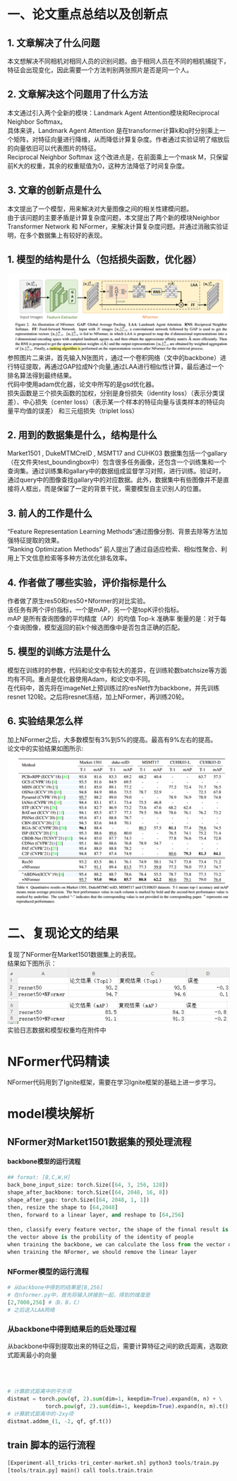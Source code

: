 # 一、论文重点总结以及创新点
## 1. 文章解决了什么问题  
本文想解决不同相机对相同人员的识别问题。由于相同人员在不同的相机捕捉下，特征会出现变化，因此需要一个方法判别两张照片是否是同一个人。
## 2. 文章解决这个问题用了什么方法  
本文通过引入两个全新的模块：Landmark Agent Attention模块和Reciprocal Neighbor Softmax。  
具体来讲，Landmark Agent Attention 是在transformer计算k和q时分别乘上一个矩阵，对特征向量进行降维，从而降低计算复杂度。作者通过实验证明了缩放后的向量依旧可以代表图片的特征。  
Reciprocal Neighbor Softmax 这个改进点是，在前面乘上一个mask M，只保留前K大的权重，其余的权重赋值为0，这种方法降低了时间复杂度。  
## 3. 文章的创新点是什么    
本文提出了一个模型，用来解决对大量图像之间的相关性建模问题。  
由于该问题的主要矛盾是计算复杂度问题，本文提出了两个新的模块Neighbor Transformer Network 和 NFormer，来解决计算复杂度问题。并通过消融实验证明，在多个数据集上有较好的表现。  
   

## 1. 模型的结构是什么（包括损失函数，优化器）    
![](./NFormer复现报告/figure2.png)
参照图片二来讲，首先输入N张图片，通过一个卷积网络（文中的backbone）进行特征提取，再通过GAP拉成N个向量,通过LAA进行相似性计算，最后通过一个排名算法得到最终结果。  
代码中使用adam优化器，论文中所写的是gsd优化器。  
损失函数是三个损失函数的加权，分别是身份损失（identity loss）（表示分类误差）、中心损失（center loss）（表示某一个样本的特征向量与该类样本的特征向量平均值的误差） 和三元组损失（triplet loss）

## 2. 用到的数据集是什么，结构是什么    
Market1501 , DukeMTMCreID , MSMT17 and CUHK03
数据集包括一个gallary（在文件夹test_boundingbox中）包含很多任务画像，还包含一个训练集和一个查询集。通过训练集和gallary中的数据组成监督学习对照，进行训练。验证时，通过query中的图像查找gallary中的对应数据。此外，数据集中有些图像并不是直接将人框出，而是保留了一定的背景干扰，需要模型自主识别人的位置。
## 3. 前人的工作是什么  
“Feature Representation Learning Methods“通过图像分割、背景去除等方法加强特征提取的效果。  
 “Ranking Optimization Methods” 前人提出了通过自适应检索、相似性聚合、利用上下文信息检索等多种方法优化排名效率。
## 4. 作者做了哪些实验，评价指标是什么  
作者做了原生res50和res50+Nformer的对比实验。  
该任务有两个评价指标，一个是mAP，另一个是topK评价指标。  
mAP 是所有查询图像的平均精度（AP）的均值
Top-k 准确率 衡量的是：对于每个查询图像，模型返回的前k个候选图像中是否包含正确的匹配。
## 5. 模型的训练方法是什么  
模型在训练时的参数，代码和论文中有较大的差异，在训练轮数batchsize等方面均有不同。重点是优化器使用Adam，和论文中不同。  
在代码中，首先将在imageNet上预训练过的resNet作为backbone，并先训练resnet 120轮。之后将resnet冻结，加上NFormer，再训练20轮。
## 6. 实验结果怎么样  
加上NFormer之后，大多数模型有3%到5%的提高。最高有9%左右的提高。  
论文中的实验结果如图所示:
![](./NFormer复现报告/exp_result.png)

# 二、复现论文的结果  
复现了NFormer在Market1501数据集上的表现。  
结果如下图所示：  
![](./NFormer复现报告/table1.png)
![](./NFormer复现报告/table2.png)  
实验日志数据和模型权重均在附件中



# NFormer代码精读
NFormer代码用到了Ignite框架，需要在学习Ignite框架的基础上进一步学习。
# model模块解析

## NFormer对Market1501数据集的预处理流程

#### backbone模型的运行流程
```py
## format: [B,C,W,H]
back_bone_input_size: torch.Size([64, 3, 256, 128])
shape_after_backbone: torch.Size([64, 2048, 16, 8])
shape_after_gap: torch.Size([64, 2048, 1, 1])
then, resize the shape to [64,2048]
then, forward to a linear layer, and reshape to [64,256]

then, classify every feature vector, the shape of the finnal result is [64,751]
the vector above is the probility of the identity of people
when training the backbone, we can calculate the loss from the vector of shape[64,751]
when training the NFormer, we should remove the linear layer
```
### NFormer模型的运行流程
```py
# 从backbone中得到的结果是[B,256]
# 在nformer.py中，首先将输入拼接到一起，得到的维度是
[2,7000,256] #（B，B，C）
# 之后送入LAA网络


```
### 从backbone中得到结果后的后处理过程
    
从backbone中得到提取出来的特征之后，需要计算特征之间的欧氏距离，选取欧式距离最小的向量
```py



# 计算欧式距离中的平方项
distmat = torch.pow(qf, 2).sum(dim=1, keepdim=True).expand(m, n) + \
            torch.pow(gf, 2).sum(dim=1, keepdim=True).expand(n, m).t()
# 计算欧式距离中的-2xy项
distmat.addmm_(1, -2, qf, gf.t())  
```

## train 脚本的运行流程
```py
[Experiment-all_tricks-tri_center-market.sh] python3 tools/train.py
[tools/train.py] main() call tools.train.train 

```

